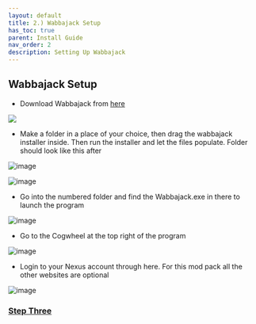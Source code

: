 ```yaml
---
layout: default
title: 2.) Wabbajack Setup
has_toc: true
parent: Install Guide
nav_order: 2
description: Setting Up Wabbajack
---
```


## **Wabbajack Setup**

- Download Wabbajack from [here](https://github.com/wabbajack-tools/wabbajack/releases/latest/download/Wabbajack.exe)

![](https://media.discordapp.net/attachments/984100624733962340/1019104548171808829/unknown.png)

- Make a folder in a place of your choice, then drag the wabbajack installer inside. Then run the installer and let the files populate. Folder should look like this after

![image](https://user-images.githubusercontent.com/114360108/200662651-6cb52303-eae1-4601-98fa-50efb31a6be5.png)

![image](https://media.discordapp.net/attachments/984100624733962340/1019104806574489610/unknown.png)

- Go into the numbered folder and find the Wabbajack.exe in there to launch the program

![image](https://user-images.githubusercontent.com/114360108/200663144-75f2e3f4-d8d8-422d-89a8-cdf19911d2d6.png)

- Go to the Cogwheel at the top right of the program

![image](https://user-images.githubusercontent.com/114360108/200662954-ae86ddea-a331-4672-8e5e-c829b0a62bfd.png)

- Login to your Nexus account through here. For this mod pack all the other websites are optional

![image](https://user-images.githubusercontent.com/114360108/200663338-8646f5cb-7a26-42ce-b1de-e48dead237a9.png)


### [**Step Three**](https://www.modlists.net/01CapitalPunishment/6-InstallGuide/3-Wabbajack-Installation/)

